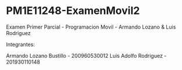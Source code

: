 # PM1E11248-ExamenMovil2

Examen Primer Parcial - Programacion Movil - Armando Lozano & Luis Rodriguez

Integrantes:

Armando Lozano Bustillo - 200960530012
Luis Adolfo Rodriguez - 201930110148
